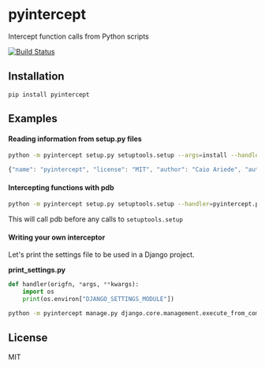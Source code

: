 # pyintercept
Intercept function calls from Python scripts

[![Build Status](https://travis-ci.org/caioariede/pyintercept.svg)](https://travis-ci.org/caioariede/pyintercept)

## Installation

`pip install pyintercept`

## Examples

#### Reading information from setup.py files

```bash
python -m pyintercept setup.py setuptools.setup --args=install --handler=pyintercept.print
```

```javascript
{"name": "pyintercept", "license": "MIT", "author": "Caio Ariede", "author_email": "caio.ariede gmail.com", "include_package_data": true, "url": "http://github.com/caioariede/pyintercept", "version": "0.1", "zip_safe": false, "platforms": ["any"], "install_requires": ["byteplay"], "packages": ["pyintercept", "pyintercept.handlers"], "classifiers": ["Intended Audience :: Developers", "Operating System :: OS Independent", "License :: OSI Approved :: MIT License", "Programming Language :: Python", "Programming Language :: Python :: 3", "Programming Language :: Python :: 3.4"], "description": "Intercept function calls from Python scripts"}
```

#### Intercepting functions with pdb

```bash
python -m pyintercept setup.py setuptools.setup --handler=pyintercept.pdb
```

This will call pdb before any calls to `setuptools.setup`

#### Writing your own interceptor

Let's print the settings file to be used in a Django project.

**print_settings.py**

```python
def handler(origfn, *args, **kwargs):
    import os
    print(os.environ["DJANGO_SETTINGS_MODULE"])
```

```bash
python -m pyintercept manage.py django.core.management.execute_from_command_line --handler=print_settings.handler
```

## License

MIT
